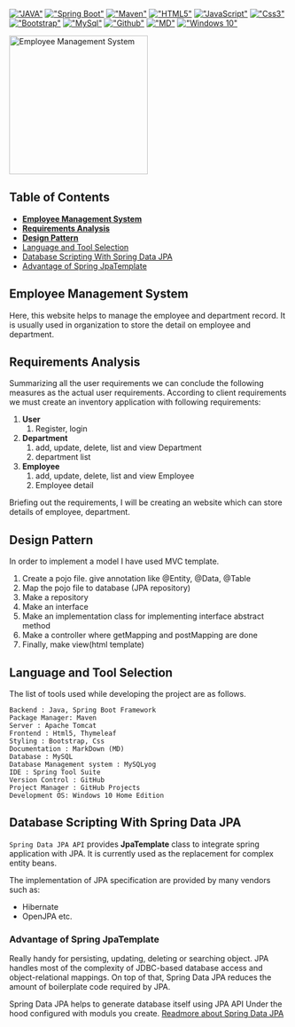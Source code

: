 
[!["JAVA"](https://img.shields.io/badge/Java-ff8800?style=for-the-badge&logo=java&logoColor=white)](https://www.java.com) 
[!["Spring Boot"](https://img.shields.io/badge/Spring_Boot-6DB33F?style=for-the-badge&logo=spring&logoColor=white)](https://spring.io/projects/spring-boot) [!["Maven"](https://img.shields.io/badge/Maven-0769AD?style=for-the-badge&logoColor=white)](https://mvnrepository.com/)
[!["HTML5"](https://img.shields.io/badge/HTML5-E34F26?style=for-the-badge&logo=html5&logoColor=white)](https://developer.mozilla.org/en-US/docs/Web/Guide/HTML/HTML5) [!["JavaScript"](https://img.shields.io/badge/JavaScript-F7DF1E?style=for-the-badge&logo=javascript&logoColor=black)](https://developer.mozilla.org/en-US/docs/Web/JavaScript) 
[!["Css3"](https://img.shields.io/badge/CSS3-1572B6?style=for-the-badge&logo=css3&logoColor=white)](https://developer.mozilla.org/en-US/docs/Web/Css) 
[!["Bootstrap"](https://img.shields.io/badge/Bootstrap-563D7C?style=for-the-badge&logo=bootstrap&logoColor=white)](https://getbootstrap.com/) 
[!["MySql"](https://img.shields.io/badge/MySQL-00000F?style=for-the-badge&logo=mysql&logoColor=white)](https://www.mysql.com/) 
[!["Github"](https://img.shields.io/badge/GitHub-100000?style=for-the-badge&logo=github&logoColor=white)](https:/www.github.com/) 
[!["MD"](https://img.shields.io/badge/Markdown-000000?style=for-the-badge&logo=markdown&logoColor=white)](https://www.markdownguide.org) 
[!["Windows 10"](https://img.shields.io/badge/Windows-0078D6?style=for-the-badge&logo=windows&logoColor=white)](https://www.microsoft.com/en-us/software-download/windows10) 

<div style="margin-bottom:100px">
<a href="https://broadwayinfosys.com/">
<img src="https://3.imimg.com/data3/XM/QN/MY-9237150/employee-management-system-500x500.jpg" alt="Employee Management System" align="center" height="250">
</a>


## **Table of Contents**
  - [**Employee Management System**](#employee-management-system)
  - [**Requirements Analysis**](#requirements-analysis)
  - [**Design Pattern**](#design-pattern)
  - [Language and Tool Selection](#language-and-tool-selection)
  - [Database Scripting With Spring Data JPA](#database-scripting-with-spring-data-jpa)
  - [Advantage of Spring JpaTemplate](#advantage-of-spring-jpatemplate)

## **Employee Management System**
Here, this website helps to manage the employee and department record. It is usually used in organization to store the detail on employee and department. 

## **Requirements Analysis**

Summarizing all the user requirements we can conclude the following measures as the actual user requirements. According
to client requirements we must create an inventory application with following requirements:

1. __User__
    1. Register, login
1. __Department__
    1. add, update, delete, list and view Department
    2. department list
1. __Employee__
    1. add, update, delete, list and view Employee
    1. Employee detail

Briefing out the requirements, I will be creating an website which can store details of employee, department.

## **Design Pattern**
In order to implement a model I have used MVC template. 
1. Create a pojo file. give annotation like @Entity, @Data, @Table
2. Map the pojo file to database (JPA repository)
3. Make a repository
4. Make an interface
5. Make an implementation class for implementing interface abstract method
6. Make a controller where getMapping and postMapping are done
7. Finally, make view(html template)


## **Language and Tool Selection**
The list of tools used while developing the project are as follows.

````
Backend : Java, Spring Boot Framework
Package Manager: Maven
Server : Apache Tomcat
Frontend : Html5, Thymeleaf
Styling : Bootstrap, Css
Documentation : MarkDown (MD)
Database : MySQL
Database Management system : MySQLyog
IDE : Spring Tool Suite
Version Control : GitHub
Project Manager : GitHub Projects
Development OS: Windows 10 Home Edition
````

## **Database Scripting With Spring Data JPA**
`Spring Data JPA API` provides __JpaTemplate__ class to integrate spring application with JPA. It is currently used as the replacement for complex entity beans.

The implementation of JPA specification are provided by many vendors such as:
- Hibernate
- OpenJPA etc.

### **Advantage of Spring JpaTemplate**
Really handy for persisting, updating, deleting or searching object. JPA handles most of the complexity of JDBC-based database access and object-relational mappings. On top of that, Spring Data JPA reduces the amount of boilerplate code required by JPA.

Spring Data JPA helps to generate database itself using JPA API Under the hood configured with moduls you create. 
[Readmore about Spring Data JPA](https://spring.io/projects/spring-data-jpa)
</p>
